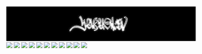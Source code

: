 ![Header](https://github.com/yakush3v/yakush3v/blob/main/assets/header.png)
<img src="https://img.shields.io/badge/'_₊_˚_✧-black?style=for-the-badge"/> <img src="https://img.shields.io/badge/1С_Предприятие-black?style=for-the-badge"/> <img src="https://img.shields.io/badge/HTML-black?style=for-the-badge&logo=html5&logoColor=white"/> <img src="https://img.shields.io/badge/CSS-black?style=for-the-badge&logo=css3&logoColor=white"/> <img src="https://img.shields.io/badge/git-black?style=for-the-badge&logo=git&logoColor=white"/> <img src="https://img.shields.io/badge/github-black?style=for-the-badge&logo=github&logoColor=white"/> <img src="https://img.shields.io/badge/python-black?style=for-the-badge&logo=python&logoColor=white"/> <img src="https://img.shields.io/badge/linux-black?style=for-the-badge&logo=linux&logoColor=white"/> <img src="https://img.shields.io/badge/linux-black?style=for-the-badge&logo=linux&logoColor=white"/> <img src="https://img.shields.io/badge/!-black?style=for-the-badge"/> <img src="https://img.shields.io/badge/✧_˚_₊_'-black?style=for-the-badge"/>
